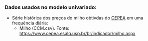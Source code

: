 ### Dados usados no modelo univariado:

- Série histórica dos preços do milho obtivdas do [CEPEA](https://www.cepea.esalq.usp.br/br) em uma frequência diária:
    - Milho (CCM.csv). Fonte: https://www.cepea.esalq.usp.br/br/indicador/milho.aspx
